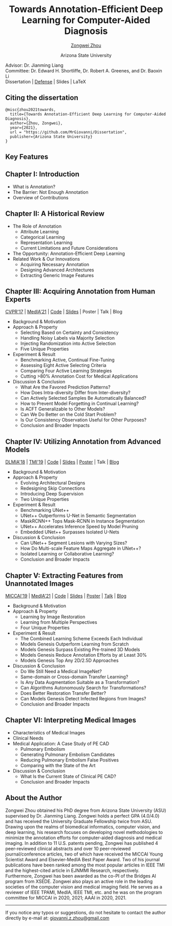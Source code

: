<h1 align="center" style="margin-top: 0px;">Towards Annotation-Efficient Deep Learning for Computer-Aided Diagnosis</h1>

<a href="https://www.zongweiz.com/"><p align="center" >Zongwei Zhou</p></a>
<p align="center" >Arizona State University</p>

Advisor: Dr. Jianming Liang<br/>
Committee: Dr. Edward H. Shortliffe, Dr. Robert A. Greenes, and Dr. Baoxin Li<br/>
Dissertation | [Defense](https://youtu.be/EQcpRikJqM0) | Slides | LaTeX<br/>

## Citing the dissertation

```
@misc{zhou2021towards,
  title={Towards Annotation-Efficient Deep Learning for Computer-Aided Diagnosis},
  author={Zhou, Zongwei},
  year={2021},
  url = "https://github.com/MrGiovanni/Dissertation",
  publisher={Arizona State University}
}
```

## Key Features

## Chapter I: Introduction

* What is Annotation?
* The Barrier: Not Enough Annotation
* Overview of Contributions

## Chapter II: A Historical Review

* The Role of Annotation
	+ Attribute Learning
	+ Categorical Learning
	+ Representation Learning
	+ Current Limitations and Future Considerations
* The Opportunity: Annotation-Efficient Deep Learning
* Related Work & Our Innovations
	+ Acquiring Necessary Annotation
	+ Designing Advanced Architectures
	+ Extracting Generic Image Features

## Chapter III: Acquiring Annotation from Human Experts
[CVPR'17](http://openaccess.thecvf.com/content_cvpr_2017/papers/Zhou_Fine-Tuning_Convolutional_Neural_CVPR_2017_paper.pdf) | [MedIA'21](https://arxiv.org/pdf/1802.00912.pdf) | [Code](https://github.com/MrGiovanni/Active-Learning) | [Slides](https://docs.wixstatic.com/ugd/deaea1_d4ad03012be2408191885c697af60401.pdf) | Poster | Talk | Blog

* Background & Motivation
* Approach & Property
	+ Selecting Based on Certainty and Consistency
	+ Handling Noisy Labels via Majority Selection
	+ Injecting Randomization into Active Selection
	+ Five Unique Properties
* Experiment & Result
	+ Benchmarking Active, Continual Fine-Tuning
	+ Assessing Eight Active Selecting Criteria
	+ Comparing Four Active Learning Strategies
	+ Cutting >80% Annotation Cost for Medical Applications
* Discussion & Conclusion
	+ What Are the Favored Prediction Patterns?
	+ How Does Intra-diversity Differ from Inter-diversity?
	+ Can Actively Selected Samples Be Automatically Balanced?
	+ How to Prevent Model Forgetting in Continual Learning?
	+ Is ACFT Generalizable to Other Models?
	+ Can We Do Better on the Cold Start Problem?
	+ Is Our Consistency Observation Useful for Other Purposes?
	+ Conclusion and Broader Impacts

## Chapter IV: Utilizing Annotation from Advanced Models
[DLMIA'18](https://arxiv.org/abs/1807.10165) | [TMI'19](https://arxiv.org/abs/1912.05074) | [Code](https://github.com/MrGiovanni/UNetPlusPlus) | [Slides](https://docs.wixstatic.com/ugd/deaea1_1d1e512ebedc4facbb242d7a0f2b7a0b.pdf) | [Poster](https://docs.wixstatic.com/ugd/deaea1_993c14ef78f844c88a0dae9d93e4857c.pdf) | Talk | [Blog](https://zhuanlan.zhihu.com/p/44958351)

* Background & Motivation
* Approach & Property
	+ Evolving Architectural Designs
	+ Redesigning Skip Connections
	+ Introducing Deep Supervision
	+ Two Unique Properties
* Experiment & Result
	+ Benchmarking UNet++
	+ UNet++ Outperforms U-Net in Semantic Segmentation
	+ MaskRCNN++ Tops Mask-RCNN in Instance Segmentation
	+ UNet++ Accelerates Inference Speed by Model Pruning
	+ Embedded UNet++ Surpasses Isolated U-Nets
* Discussion & Conclusion
	+ Can UNet++ Segment Lesions with Varying Sizes?
	+ How Do Multi-scale Feature Maps Aggregate in UNet++?
	+ Isolated Learning or Collaborative Learning?
	+ Conclusion and Broader Impacts

## Chapter V: Extracting Features from Unannotated Images
[MICCAI'19](http://www.cs.toronto.edu/~liang/Publications/ModelsGenesis/MICCAI_2019_Full.pdf) | [MedIA'21](https://arxiv.org/pdf/2004.07882.pdf) | [Code](https://github.com/MrGiovanni/ModelsGenesis) | [Slides](https://docs.wixstatic.com/ugd/deaea1_c5e0f8cd9cde4c3db339d866483cbcd3.pdf) | [Poster](http://www.cs.toronto.edu/~liang/Publications/ModelsGenesis/Models_Genesis_Poster.pdf) | [Talk](https://youtu.be/5W_uGzBloZs) | [Blog](https://zhuanlan.zhihu.com/p/86366534)

* Background & Motivation
* Approach & Property
	+ Learning by Image Restoration
	+ Learning from Multiple Perspectives
	+ Four Unique Properties
* Experiment & Result
	+ The Combined Learning Scheme Exceeds Each Individual
	+ Models Genesis Outperform Learning from Scratch
	+ Models Genesis Surpass Existing Pre-trained 3D Models
	+ Models Genesis Reduce Annotation Efforts by at Least 30%
	+ Models Genesis Top Any 2D/2.5D Approaches
* Discussion & Conclusion
	+ Do We Still Need a Medical ImageNet?
	+ Same-domain or Cross-domain Transfer Learning?
	+ Is Any Data Augmentation Suitable as a Transformation?
	+ Can Algorithms Autonomously Search for Transformations?
	+ Does Better Restoration Transfer Better?
	+ Can Models Genesis Detect Infected Regions from Images?
	+ Conclusion and Broader Impacts

## Chapter VI: Interpreting Medical Images

* Characteristics of Medical Images
* Clinical Needs
* Medical Application: A Case Study of PE CAD
	+ Pulmonary Embolism
	+ Generating Pulmonary Embolism Candidates
	+ Reducing Pulmonary Embolism False Positives
	+ Comparing with the State of the Art
* Discussion & Conclusion
	+ What Is the Current State of Clinical PE CAD?
	+ Conclusion and Broader Impacts

## About the Author

Zongwei Zhou obtained his PhD degree from Arizona State University (ASU) supervised by Dr. Jianming Liang. Zongwei holds a perfect GPA (4.0/4.0) and has received the University Graduate Fellowship twice from ASU. Drawing upon the realms of biomedical informatics, computer vision, and deep learning, his research focuses on developing novel methodologies to minimize the annotation efforts for computer-aided diagnosis and medical imaging. In addition to 11 U.S. patents pending, Zongwei has published 4 peer-reviewed clinical abstracts and over 10 peer-reviewed journal/conference articles, two of which have received the MICCAI Young Scientist Award and Elsevier-MedIA Best Paper Award. Two of his journal publications have been ranked among the most popular articles in IEEE TMI and the highest-cited article in EJNMMI Research, respectively. Furthermore, Zongwei has been awarded as the co-PI of the Bridges AI program from XSEDE. Zongwei also plays an active role in the leading societies of the computer vision and medical imaging field. He serves as a reviewer of IEEE TPAMI, MedIA, IEEE TMI, etc. and he was on the program committee for MICCAI in 2020, 2021; AAAI in 2020, 2021.

---

If you notice any typos or suggestions, do not hesitate to contact the author directly by e-mail at: giovanni.z.zhou@gmail.com